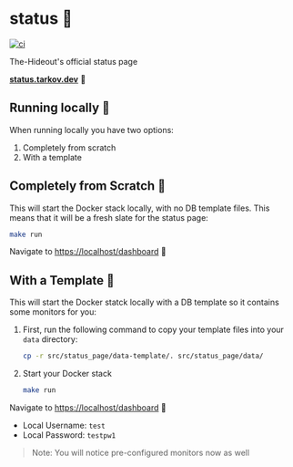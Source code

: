# status 🚦

[![ci](https://github.com/the-hideout/status/actions/workflows/ci.yml/badge.svg)](https://github.com/the-hideout/status/actions/workflows/ci.yml)

The-Hideout's official status page

[**status.tarkov.dev**](https://status.tarkov.dev/status) 🔗

## Running locally 🔨

When running locally you have two options:

1. Completely from scratch
2. With a template

## Completely from Scratch 📰

This will start the Docker stack locally, with no DB template files. This means that it will be a fresh slate for the status page:

```bash
make run
```

Navigate to [https://localhost/dashboard](https://localhost/dashboard) 🎉

## With a Template 📄

This will start the Docker statck locally with a DB template so it contains some monitors for you:

1. First, run the following command to copy your template files into your `data` directory:

    ```bash
    cp -r src/status_page/data-template/. src/status_page/data/
    ```

1. Start your Docker stack

    ```bash
    make run
    ```

Navigate to [https://localhost/dashboard](https://localhost/dashboard) 🎉

- Local Username: `test`
- Local Password: `testpw1`

> Note: You will notice pre-configured monitors now as well
